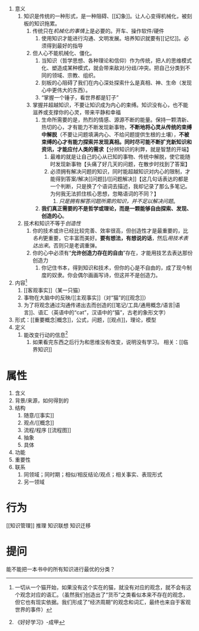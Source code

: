 1. 意义
	1. 知识是传统的一种形式，是一种阻碍、[[幻象]]。让人心变得机械化，被刻板的知识拖累。
		1. 传统只在*机械化的事情*上是必要的。开车、操作软件/硬件
			1. 使用知识才能进行沟通、文明发展。培养知识就要有[[记忆]]。必须得到最好的指导
		2. 但人心不能机械化、僵化。
			1. 当知识（哲学思想、各种理论和信仰）作为传统，把人的思维模式化、塑造成某种模式，就会带来敌对/分歧/冲突。把自己分类到不同的领域、宗教、组织。
			2. 刻板的心阻碍了我们在内心深处探索什么是真相、神、生命（发现心中更伟大的东西）。
			3. “掌握一个锤子，看世界都是钉子”
		3. 掌握并超越知识，不要让知识成为内心的束缚。知识没有心，也不能滋养或支撑你的心灵，带来平静和幸福
			1. 生命所需要的是，热烈的情感、源源不断的能量。保持一颗清新、热切的心，才有能力不断发现新事物，**不断地将心灵从传统的束缚中解脱**（不要让问题填满内心、不给问题提供生根的土壤），**不被束缚的心才有能力探索并发现真相。同时尽可能不断扩充新知识和资讯，才能应付人类的需求**【分辨知识的利弊，就是智慧的开端】
				1. 最难的就是让自己的心从已知的事物、传统中解脱，使它能随时发现新事物【头痛了好几天的问题，在散步时找到了答案】
				2. 必须拥有解决问题的知识，同时能超越知识对内心的限制，才能得到答案/解决[[问题]]/[[问题解决]]【这几句话表达的都是一个判断，只是换了个语词去描述，我却记录了那么多笔记。为何我无法抓住核心思想，忽略语词的不同？】
					1. *只是拥有解答问题所需的知识，并不足以解决问题*。
			2. **我们真正需要的不是哲学或理论，而是一颗能够自由探索、发现、创造的心**。
	2. 技术和知识不等于*创造性* 
		1. 你的技术或许已经比较完善、效率很高，但创造性才是最重要的，比*名利*更重要，它丰富而美好。**要有想法，有想说的话**，然后*用技术表达出来*。否则只是老调重弹。
		2. 你的心中必须有“**允许创造力存在的自由**”存在，才能用技艺去表达那份创造力
			1. 你记住书本，得到知识和技术，但你的心是不自由的，成了现今制度的奴隶。你会偶尔画画写诗，但这并不是创造力。
2. 内容[^2] 
	1. [[客观事实]]（某一只猫）
	2. 事物在大脑中的反映/[[主观事实]]（对“猫”的[[观念]]）
	3. 为了将观念通过沟通传递出去而创造的[[笔记/工具/通用概念/语言|语言]]、语汇（英语中的“cat”，汉语中的“猫”，古老的象形文字）
3. 形式：[[重要概念|概念]]，公式，问题，[[观点]]，理论，模型
4. 定义
	1. 能改变行动的信息[^1] 
		1. 如果看完东西之后行为和思维没有改变，说明没有学习。
相关：[[临界知识]] 
# 属性
1. 含义
2. 背景/来源，如何得到的
3. 结构
	1. 随意/[[事实]] 
	2. 观点/[[概念]] 
	3. 流程/程序 [[流程图]] 
	4. 抽象
	5. 具体
4. 功能
5. 重要性
6. 联系
	1. 同领域；同时期；相似/相反结论/观点；相关事实、表现形式
	2. 另一领域
# 行为
[[知识管理]]
推理
知识联想
知识迁移

# 提问
能不能把一本书中的所有知识进行最优的分类？

[^1]: 《好好学习》-成甲
[^2]: 一切从一个猫开始，如果没有这个实在的猫，就没有对应的观念，就不会有这个观念对应的语汇。（虽然我们创造出了“货币”之类看似本来不存在的观念，但它也有现实依据。我们形成了“经济周期”的观念和词汇，最终也来自于客观世界的事件）